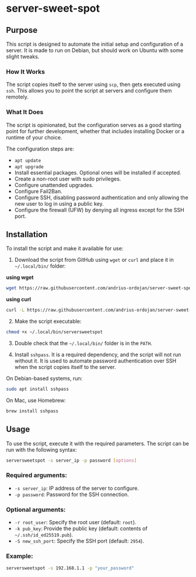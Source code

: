 # server-sweet-spot

## Purpose

This script is designed to automate the initial setup and configuration of a server. It is made to run on Debian, but should work on Ubuntu with some slight tweaks.

### How It Works

The script copies itself to the server using `scp`, then gets executed using `ssh`. This allows you to point the script at servers and configure them remotely.

### What It Does

The script is opinionated, but the configuration serves as a good starting point for further development, whether that includes installing Docker or a runtime of your choice.

The configuration steps are:
- `apt update`
- `apt upgrade`
- Install essential packages. Optional ones will be installed if accepted.
- Create a non-root user with sudo privileges.
- Configure unattended upgrades.
- Configure Fail2Ban.
- Configure SSH, disabling password authentication and only allowing the new user to log in using a public key.
- Configure the firewall (UFW) by denying all ingress except for the SSH port.

## Installation

To install the script and make it available for use:

1. Download the script from GitHub using `wget` or `curl` and place it in `~/.local/bin/` folder:

**using wget**
``` bash
wget https://raw.githubusercontent.com/andrius-ordojan/server-sweet-spot/refs/heads/main/serversweetspot.sh -O ~/.local/bin/serversweetspot
```

**using curl**
``` bash
curl -L https://raw.githubusercontent.com/andrius-ordojan/server-sweet-spot/refs/heads/main/serversweetspot.sh -o ~/.local/bin/serversweetspot
```
2. Make the script executable:
``` bash
chmod +x ~/.local/bin/serversweetspot
```
3. Double check that the `~/.local/bin/` folder is in the `PATH`.

4. Install `sshpass`. It is a required dependency, and the script will not run without it. It is used to automate password authentication over SSH when the script copies itself to the server.

On Debian-based systems, run:
``` bash
sudo apt install sshpass
```

On Mac, use Homebrew:
``` bash
brew install sshpass

```
## Usage

To use the script, execute it with the required parameters. The script can be run with the following syntax:

```bash
serversweetspot -s server_ip -p password [options]
```

### Required arguments:
- `-s server_ip`: IP address of the server to configure.
- `-p password`: Password for the SSH connection.

### Optional arguments:
- `-r root_user`: Specify the root user (default: `root`).
- `-k pub_key`: Provide the public key (default: contents of `~/.ssh/id_ed25519.pub`).
- `-S new_ssh_port`: Specify the SSH port (default: `2954`).

### Example:
```bash
serversweetspot -s 192.168.1.1 -p "your_password" 
```
